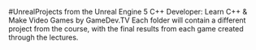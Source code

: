 #UnrealProjects 
from the Unreal Engine 5 C++ Developer: Learn C++ & Make Video Games by GameDev.TV
Each folder will contain a different project from  the course, with the final results from each game created through the lectures.
 
